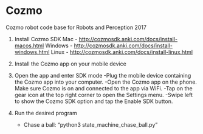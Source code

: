 # Cozmo
Cozmo robot code base for Robots and Perception 2017



1) Install Cozmo SDK 
	Mac - http://cozmosdk.anki.com/docs/install-macos.html
	Windows - http://cozmosdk.anki.com/docs/install-windows.html
	Linux - http://cozmosdk.anki.com/docs/install-linux.html

2) Install the Cozmo app on your mobile device

3) Open the app and enter SDK mode
	-Plug the mobile device containing the Cozmo app into your computer.
	-Open the Cozmo app on the phone. Make sure Cozmo is on and connected to the app via WiFi.
	-Tap on the gear icon at the top right corner to open the Settings menu.
	-Swipe left to show the Cozmo SDK option and tap the Enable SDK button. 

4) Run the desired program

	- Chase a ball: “python3 state_machine_chase_ball.py”
